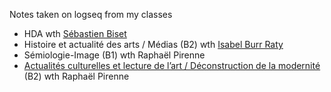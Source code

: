 Notes taken on logseq from my classes
- HDA wth [Sébastien Biset](https://sebastien-biset.xyz/)
- Histoire et actualité des arts / Médias (B2) wth [Isabel Burr Raty](https://www.isabel-burr-raty.com/)
- Sémiologie-Image (B1) wth Raphaël Pirenne
- [Actualités culturelles et lecture de l’art / Déconstruction de la modernité](https://wiki.erg.be/m/#Actualit%C3%A9s_culturelles_et_lecture_de_l%E2%80%99art_/_D%C3%A9construction_de_la_modernit%C3%A9_(B2)) (B2) wth Raphaël Pirenne